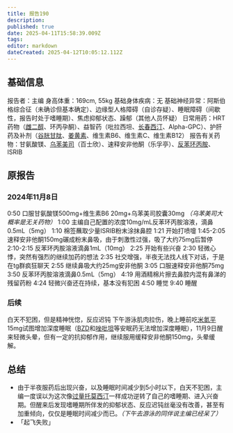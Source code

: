 ```yaml
---
title: 报告190
description: 
published: true
date: 2025-04-11T15:58:39.009Z
tags: 
editor: markdown
dateCreated: 2025-04-12T10:05:12.112Z
---
```


## 基础信息
报告者：主编
身高体重：169cm, 55kg
基础身体疾病：无
基础神经异常：阿斯伯格综合征（未确诊但基本确定）、边缘型人格障碍（自诊存疑）、睡眠障碍（间歇性，报告时处于嗜睡期）、焦虑抑郁状态、躁郁（其他人员怀疑）
日常用药：HRT药物（[雌二醇](/drug/E2)、环丙孕酮）、益智药（吡拉西坦、[长春西汀](/drug/长春西汀)、Alpha-GPC）、护肝药及补剂（[谷胱甘肽](/drug/GSH)、[姜黄素](/drug/姜黄素)、维生素B6、维生素C、维生素B12）
报告有关药物：甘氨酸镁、[乌苯美司](/drug/乌苯美司)（百士欣）、速释安非他酮（乐孚亭）、[反苯环丙胺](/drug/TCP)、ISRIB

## 原报告
### 2024年11月8日
0:50 口服甘氨酸镁500mg+维生素B6 20mg+乌苯美司胶囊30mg *（乌苯美司大概率是无关药物）*
1:00 主编自己配置的浓度10mg/mL反苯环丙胺溶液，滴鼻0.5mL（5mg）
1:10 棉签蘸取少量ISRIB粉末涂抹鼻腔
1:21 开始打喷嚏
1:45-2:05 速释安非他酮150mg碾成粉末鼻吸，由于刺激性过强，吸了大约75mg后暂停
2:10-2:15 反苯环丙胺溶液滴鼻1mL（10mg）
2:25 开始有些兴奋
2:30 轻微心悸，突然有强烈的继续加药的想法
2:35 社交增强，半夜无法找人线下对话，于是在tg群疯狂聊天
2:55 继续鼻吸大约25mg安非他酮
3:05 口服速释安非他酮75mg
3:50 反苯环丙胺溶液滴鼻0.5mL（5mg）
4:19 用酒精棉片擦去鼻腔内混有鼻涕的残留药粉
4:24 轻微兴奋还在持续，基本没有犯困
4:50 睡觉
9:40 睡醒
### 后续
白天不犯困，但是精神恍惚，反应迟钝
下午游泳肌肉拉伤，晚上睡前吃[米氮平](/drug/米氮平)15mg试图增加深度睡眠（[BZD](/drug/BZDs)和[唑吡坦](/drug/思诺思)等安眠药无法增加深度睡眠），11月9日醒来轻微头晕，但有一定的抗抑郁作用，继续服用缓释安非他酮150mg，头晕缓解。

## 总结
- 由于半夜服药后出现兴奋，以及睡眠时间减少到5小时以下，白天不犯困，主编一度误以为这次像[过量托莫西汀](/report/RP126)一样成功逆转了自己的嗜睡期、进入兴奋期。但醒来后发现嗜睡期所伴发的抑郁状态、反应迟钝丝毫没有改善，甚至有加重倾向，仅仅是睡眠时间减少而已。*（下午去游泳的同伴说主编已经呆了）*
- 「起飞失败」